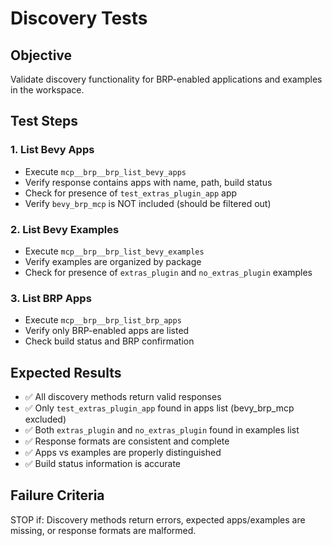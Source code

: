 # Discovery Tests

## Objective
Validate discovery functionality for BRP-enabled applications and examples in the workspace.

## Test Steps

### 1. List Bevy Apps
- Execute `mcp__brp__brp_list_bevy_apps`
- Verify response contains apps with name, path, build status
- Check for presence of `test_extras_plugin_app` app
- Verify `bevy_brp_mcp` is NOT included (should be filtered out)

### 2. List Bevy Examples  
- Execute `mcp__brp__brp_list_bevy_examples`
- Verify examples are organized by package
- Check for presence of `extras_plugin` and `no_extras_plugin` examples

### 3. List BRP Apps
- Execute `mcp__brp__brp_list_brp_apps` 
- Verify only BRP-enabled apps are listed
- Check build status and BRP confirmation

## Expected Results
- ✅ All discovery methods return valid responses
- ✅ Only `test_extras_plugin_app` found in apps list (bevy_brp_mcp excluded)
- ✅ Both `extras_plugin` and `no_extras_plugin` found in examples list
- ✅ Response formats are consistent and complete
- ✅ Apps vs examples are properly distinguished
- ✅ Build status information is accurate

## Failure Criteria
STOP if: Discovery methods return errors, expected apps/examples are missing, or response formats are malformed.